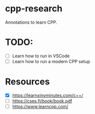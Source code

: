 # cpp-research

Annotations to learn CPP.

# TODO:

- [ ] Learn how to run in VSCode
- [ ] Learn how to run a modern CPP setup

# Resources
- [X] https://learnxinyminutes.com/c++/
- [ ] https://cses.fi/book/book.pdf
- [ ] https://www.learncpp.com/